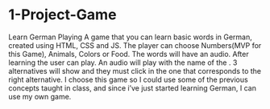 # 1-Project-Game
Learn German Playing
A game that you can learn basic words in German, created using HTML, CSS and JS.
The player can choose Numbers(MVP for this Game), Animals, Colors or Food.
The words will have an audio. After learning the user can play. An audio will play with the name of the . 3 alternatives  will show and they must click in the one that corresponds to the right alternative. 
I choose this game so I could use some of the previous concepts taught in class, and since i’ve just started learning German, I can use my own game.



